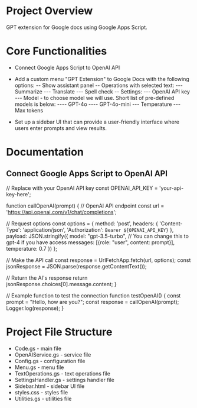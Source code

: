 # Project Overview
GPT extension for Google docs using Google Apps Script.

# Core Functionalities
- Connect Google Apps Script to OpenAI API
- Add a custom menu "GPT Extension" to Google Docs with the following options:
-- Show assistant panel
-- Operations with selected text:
--- Summarize
--- Translate
--- Spell check
-- Settings:
--- OpenAI API key
--- Model - to choose model we will use. Short list of pre-defined models is below:
---- GPT-4o
---- GPT-4o-mini
--- Temperature
--- Max tokens



- Set up a sidebar UI that can provide a user-friendly interface where users enter prompts and view results.

# Documentation
## Connect Google Apps Script to OpenAI API
// Replace with your OpenAI API key
const OPENAI_API_KEY = 'your-api-key-here';

function callOpenAI(prompt) {
  // OpenAI API endpoint
  const url = 'https://api.openai.com/v1/chat/completions';
  
  // Request options
  const options = {
    method: 'post',
    headers: {
      'Content-Type': 'application/json',
      'Authorization': `Bearer ${OPENAI_API_KEY}`
    },
    payload: JSON.stringify({
      model: "gpt-3.5-turbo", // You can change this to gpt-4 if you have access
      messages: [{role: "user", content: prompt}],
      temperature: 0.7
    })
  };
  
  // Make the API call
  const response = UrlFetchApp.fetch(url, options);
  const jsonResponse = JSON.parse(response.getContentText());
  
  // Return the AI's response
  return jsonResponse.choices[0].message.content;
}

// Example function to test the connection
function testOpenAI() {
  const prompt = "Hello, how are you?";
  const response = callOpenAI(prompt);
  Logger.log(response);
}

# Project File Structure
- Code.gs - main file
- OpenAIService.gs - service file
- Config.gs - configuration file
- Menu.gs - menu file
- TextOperations.gs - text operations file
- SettingsHandler.gs - settings handler file
- Sidebar.html - sidebar UI file
- styles.css - styles file
- Utilities.gs - utilities file